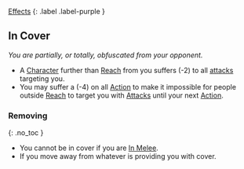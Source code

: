 
[Effects](Game/Core/Effects)
{: .label .label-purple }

## In Cover
*You are partially, or totally, obfuscated from your opponent.*
* A [Character](Terminology#Character) further than [Reach](Movement#Reach) from you suffers (-2) to all [attacks](Terminology#Attack) targeting you.
* You may suffer a (-4) on all [Action](Terminology#Action) to make it impossible for people outside [Reach](Movement#Reach) to target you with [Attacks](Attacks) until your next [Action](Game/Core/Terminology#Action).

### Removing
{: .no_toc }
* You cannot be in cover if you are [In Melee](#In%20Melee).
* If you move away from whatever is providing you with cover.